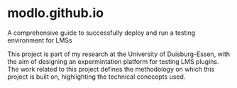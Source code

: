 # modlo.github.io
A comprehensive guide to successfully deploy and run a testing environment for LMSs


This project is part of my research at the University of Duisburg-Essen, with the aim of designing an expermintation platform for testing LMS plugins.
The work related to this project defines the methodology on which this project is built on, highlighting the technical conecepts used.
